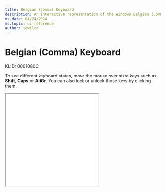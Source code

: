 ```yaml
---
title: Belgian (Comma) Keyboard
description: An interactive representation of the Windows Belgian (Comma) keyboard. To see different keyboard states, click or move the mouse over the state keys.
ms.date: 04/24/2024
ms.topic: ui-reference
author: jowilco
---
```


# Belgian (Comma) Keyboard

KLID: 0001080C

To see different keyboard states, move the mouse over state keys such as **Shift**, **Caps** or **AltGr**. You can also lock or unlock those keys by clicking them.

<iframe src="kbdbene.html" height="300"></iframe>
